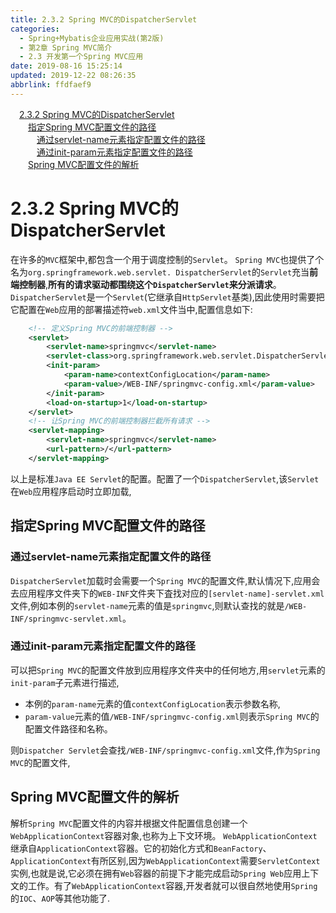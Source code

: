 ```yaml
---
title: 2.3.2 Spring MVC的DispatcherServlet
categories: 
  - Spring+Mybatis企业应用实战(第2版)
  - 第2章 Spring MVC简介
  - 2.3 开发第一个Spring MVC应用
date: 2019-08-16 15:25:14
updated: 2019-12-22 08:26:35
abbrlink: ffdfaef9
---
```

<div id='my_toc'><a href="/JavaReadingNotes/ffdfaef9/#2-3-2-Spring-MVC的DispatcherServlet" class="header_1">2.3.2 Spring MVC的DispatcherServlet</a><br><a href="/JavaReadingNotes/ffdfaef9/#指定Spring-MVC配置文件的路径" class="header_2">指定Spring MVC配置文件的路径</a><br><a href="/JavaReadingNotes/ffdfaef9/#通过servlet-name元素指定配置文件的路径" class="header_3">通过servlet-name元素指定配置文件的路径</a><br><a href="/JavaReadingNotes/ffdfaef9/#通过init-param元素指定配置文件的路径" class="header_3">通过init-param元素指定配置文件的路径</a><br><a href="/JavaReadingNotes/ffdfaef9/#Spring-MVC配置文件的解析" class="header_2">Spring MVC配置文件的解析</a><br></div>
<style>.header_1{margin-left: 1em;}.header_2{margin-left: 2em;}.header_3{margin-left: 3em;}.header_4{margin-left: 4em;}.header_5{margin-left: 5em;}.header_6{margin-left: 6em;}</style>
<!--more-->
<script>if (navigator.platform.search('arm')==-1){document.getElementById('my_toc').style.display = 'none';}var e,p = document.getElementsByTagName('p');while (p.length>0) {e = p[0];e.parentElement.removeChild(e);}</script>

<!--end-->
<!--SSTStart-->
# 2.3.2 Spring MVC的DispatcherServlet #
在许多的`MVC`框架中,都包含一个用于调度控制的`Servlet`。 `Spring MVC`也提供了个名为`org.springframework.web.servlet. DispatcherServlet`的`Servlet`充当**前端控制器**,**所有的请求驱动都围绕这个`DispatcherServlet`来分派请求**。
`DispatcherServlet`是一个`Servlet`(它继承自`HttpServlet`基类),因此使用时需要把它配置在`Web`应用的部署描述符`web.xml`文件当中,配置信息如下:
```xml
    <!-- 定义Spring MVC的前端控制器 -->
    <servlet>
        <servlet-name>springmvc</servlet-name>
        <servlet-class>org.springframework.web.servlet.DispatcherServlet</servlet-class>
        <init-param>
            <param-name>contextConfigLocation</param-name>
            <param-value>/WEB-INF/springmvc-config.xml</param-value>
        </init-param>
        <load-on-startup>1</load-on-startup>
    </servlet>
    <!-- 让Spring MVC的前端控制器拦截所有请求 -->
    <servlet-mapping>
        <servlet-name>springmvc</servlet-name>
        <url-pattern>/</url-pattern>
    </servlet-mapping>
```
<!--replace:springmvc=spring M V C-->
以上是标准`Java EE Servlet`的配置。配置了一个`DispatcherServlet`,该`Servlet`在`Web`应用程序启动时立即加载,
## 指定Spring MVC配置文件的路径 ##
### 通过servlet-name元素指定配置文件的路径 ###
`DispatcherServlet`加载时会需要一个`Spring MVC`的配置文件,默认情况下,应用会去应用程序文件夹下的`WEB-INF`文件夹下査找对应的`[servlet-name]-servlet.xml`文件,例如本例的`servlet-name`元素的值是`springmvc`,则默认查找的就是`/WEB-INF/springmvc-servlet.xml`。
### 通过init-param元素指定配置文件的路径 ###
可以把`Spring MVC`的配置文件放到应用程序文件夹中的任何地方,用`servlet`元素的`init-param`子元素进行描述,
- 本例的`param-name`元素的值`contextConfigLocation`表示参数名称, 
- `param-value`元素的值`/WEB-INF/springmvc-config.xml`则表示`Spring MVC`的配置文件路径和名称。

则`Dispatcher Servlet`会查找`/WEB-INF/springmvc-config.xml`文件,作为`Spring MVC`的配置文件,

## Spring MVC配置文件的解析 ##
解析`Spring MVC`配置文件的内容并根据文件配置信息创建一个`WebApplicationContext`容器对象,也称为上下文环境。 `WebApplicationContext`继承自`ApplicationContext`容器。它的初始化方式和`BeanFactory`、 `ApplicationContext`有所区别,因为`WebApplicationContext`需要`ServletContext`实例,也就是说,它必须在拥有`Web`容器的前提下才能完成启动`Spring Web`应用上下文的工作。有了`WebApplicationContext`容器,开发者就可以很自然地使用`Spring`的`IOC`、`AOP`等其他功能了.
<!--SSTStop-->

